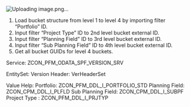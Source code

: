 

![Uploading image.png…]()
1.	Load bucket structure from level 1 to level 4 by importing filter “Portfolio” ID.
2.	Input filter “Project Type” ID to 2nd level bucket external ID.
3.	Input filter “Planning Field” ID to 3rd level bucket external ID.
4.	Input filter “Sub Planning Field” ID to 4th level bucket external ID.
5.	Get all bucket GUIDs for level 4 buckets.

Service:
ZCON_PFM_ODATA_SPF_VERSION_SRV

EntitySet:
Version Header: VerHeaderSet

Value Help:
Portfolio: ZCON_PFM_DDL_I_PORTFOLIO_STD
Planning Field: ZCON_CPM_DDL_I_PLFLD
Sub Planning Field: ZCON_CPM_DDL_I_SUBPF
Project Type : ZCON_PFM_DDL_I_PRJTYP


